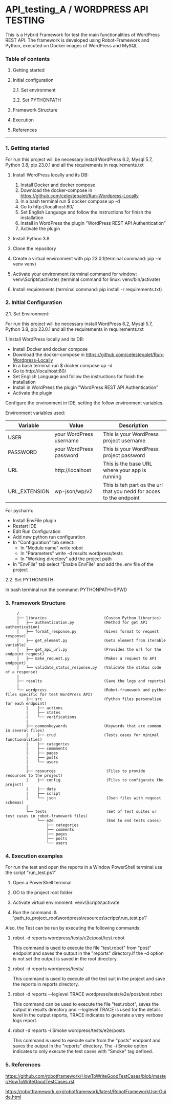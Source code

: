 # API_testing_A / WORDPRESS API TESTING

This is a Hybrid Framework for test the main functionalities of WordPress REST API. The framework is developed using Robot-Framework and Python, executed on Docker images of WordPress and MySQL.

### Table of contents

1. Getting started
2. Initial configuration

    2.1. Set environment

    2.2. Set PYTHONPATH
3. Framework Structure
4. Execution
5. References

------------------------
### 1. Getting started

For run this project will be necessary install WordPress 6.2, Mysql 5.7, Python 3.8, pip 23.0.1 and all the requirements in requirements.txt
1. Install WordPress locally and its DB:

   1. Install Docker and docker compose 
   2. Download the docker-compose in https://github.com/celestepalet/Run-Wordpress-Locally
   3. In a bash terminal run $ docker compose up -d 
   4. Go to http://localhost:80/
   5. Set English Language and follow the instructions for finish the installation 
   6. Install in WordPress the plugin "WordPress REST API Authentication"
   7. Activate the plugin
   
2. Install Python 3.8
3. Clone the repository
3. Create a virtual environment with pip 23.0.1(terminal command: pip -m venv venv)
4. Activate your environment (terminal command for window: venv\Scripts\activate) (terminal command for linux: venv/bin/activate)
5. Install requirements (terminal command: pip install -r requirements.txt)


### 2. Initial Configuration


2.1. Set Environment:

For run this project will be necessary install WordPress 6.2, Mysql 5.7, Python 3.8, pip 23.0.1 and all the requirements in requirements.txt
        
1.Install WordPress locally and its DB:
  - Install Docker and docker compose 
  - Download the docker-compose in https://github.com/celestepalet/Run-Wordpress-Locally
  - In a bash terminal run $ docker compose up -d
  - Go to http://localhost:80/ 
  - Set English Language and follow the instructions for finish the installation
  - Install in WordPress the plugin "WordPress REST API Authentication"
  - Activate the plugin


Configure the environment in IDE, setting the follow environment variables.

Environment variables used:

| Variable | Value                   | Description                                                         |
|---------|-------------------------|---------------------------------------------------------------------|
| USER    | your WordPress username | This is your WordPress project username                             |
| PASSWORD | your WordPress password | This is your WordPress project password                             |
| URL     | http://localhost        | This is the base URL where your app is running                      |
| URL_EXTENSION| wp-json/wp/v2           | This is teh part os the url that you nedd for acces to the endpoint |

For pycharm:

  - Install EnvFile plugin
  - Restart IDE
  - Edit Run Configuration
  - Add new python run configuration
  - In "Configuration" tab select: 
    - In "Module name" write robot
    - In "Parameters" write -d results wordpress/tests
    - In "Working directory" add the project path
  - In "EnvFile" tab select "Enable EnvFile" and add the .env file of the project
        
2.2. Set PYTHONPATH:

In bash terminal run the command: PYTHONPATH=$PWD


### 3. Framework Structure

         /
         ├── libraries                         (Custom Python libraries)
         │   ├── authentication.py             (Method for get API authentication)
         │   ├── format_response.py            (Gives format to request response)
         │   ├── get_element.py                (Gets element from iterable variable)
         │   ├── get_api_url.py                (Provides the url for the endpoint request)
         │   ├── make_request.py               (Makes a request to API endpoint)
         │   └── validate_status_response.py   (Validate the status code of a response)
         |
         ├── results                           (Save the logs and reports)
         |
         └── wordpress                         (Robot-framework and python files specific for test WordPress API)
             ├── src                           (Python files personalize for each endpoint)       
             |    ├── actions                      
             |    ├── states                      
             |    └── verifications
             |
             ├── commonkeywords                (Keywords that are common in several files)
             |    ├── crud                     (Tests cases for minimal functionalities)
             |    ├── categories  
             |    ├── commnents  
             |    ├── pages  
             |    ├── posts  
             |    └── users
             |
             ├── resources                      (Files to provide resources to the project)
             |    ├── config                    (Files to configurate the project)
             |    ├── data   
             |    ├── script                 
             |    └── json                      (Json files with request schemas)
             |                        
             └── tests                          (Set of test suites or test cases in robot-framework files)
                  └── e2e                       (End to end tests cases)
                      ├── categories                      
                      ├── comments   
                      ├── pages 
                      ├── posts 
                      └── users      
            
### 4. Execution examples

For run the test and open the reports in a Window PowerShell terminal use the script "run_test.ps1"
   
1. Open a PowerShell terminal

2. GO to the project root folder

3. Activate virtual environment: venv\Scripts\activate

4. Run the command: & 'path_to_project_root\wordpress\resources\scripts\run_test.ps1'

Also, the Test can be run by executing the following commands:

1. robot -d reports wordpress/tests/e2e/post/test.robot  

    This command is used to execute the file "test.robot" from "post" endpoint and saves the output 
    in the "reports" directory.If the -d option is not set the output is saved in the root directory.

2. robot -d reports wordpress/tests/  

    This command is used to execute all the test suit in the project and save the reports in reports 
    directory.

3. robot -d reports  --loglevel TRACE wordpress/tests/e2e/post/test.robot 

    This command can be used to execute the file "test.robot", saves the output in results directory 
    and --loglevel TRACE is used for the details level in the output reports, TRACE indicates to 
    generate a very verbose logs report.

4. robot -d reports -i Smoke wordpress/tests/e2e/posts

    This command is used to execute suite from the "posts" endpoint and saves the output in the 
    "reports" directory. The -i Smoke option indicates to only execute the test cases with "Smoke" 
    tag defined.


### 5. References
https://github.com/robotframework/HowToWriteGoodTestCases/blob/master/HowToWriteGoodTestCases.rst

https://robotframework.org/robotframework/latest/RobotFrameworkUserGuide.html
